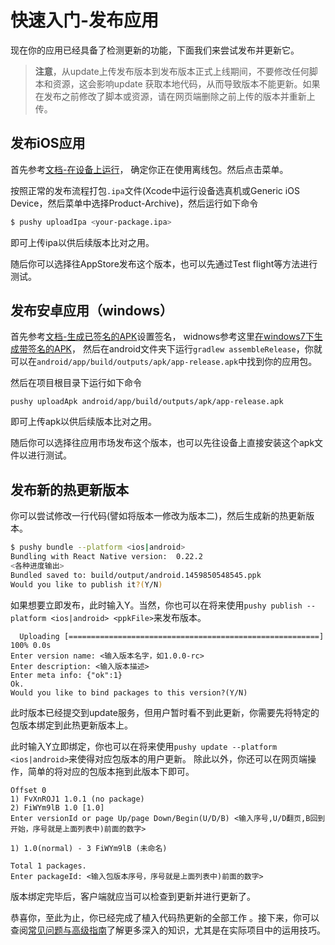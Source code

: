 ﻿# 快速入门-发布应用

现在你的应用已经具备了检测更新的功能，下面我们来尝试发布并更新它。

> **注意**，从update上传发布版本到发布版本正式上线期间，不要修改任何脚本和资源，这会影响update
获取本地代码，从而导致版本不能更新。如果在发布之前修改了脚本或资源，请在网页端删除之前上传的版本并重新上传。

## 发布iOS应用

首先参考[文档-在设备上运行](http://reactnative.cn/docs/running-on-device-ios.html#content)，
确定你正在使用离线包。然后点击菜单。

按照正常的发布流程打包`.ipa`文件(Xcode中运行设备选真机或Generic iOS Device，然后菜单中选择Product-Archive)，然后运行如下命令

```bash
$ pushy uploadIpa <your-package.ipa>
```

即可上传ipa以供后续版本比对之用。

随后你可以选择往AppStore发布这个版本，也可以先通过Test flight等方法进行测试。

## 发布安卓应用（windows）


首先参考[文档-生成已签名的APK](http://reactnative.cn/docs/signed-apk-android.html#content)设置签名，
widnows参考这里[在windows7下生成带签名的APK](https://github.com/codingEcho/react-native-start/issues/4)，
然后在android文件夹下运行`gradlew assembleRelease`，你就可以在`android/app/build/outputs/apk/app-release.apk`中找到你的应用包。

然后在项目根目录下运行如下命令

```shell
pushy uploadApk android/app/build/outputs/apk/app-release.apk
```

即可上传apk以供后续版本比对之用。

随后你可以选择往应用市场发布这个版本，也可以先往设备上直接安装这个apk文件以进行测试。

## 发布新的热更新版本

你可以尝试修改一行代码(譬如将版本一修改为版本二)，然后生成新的热更新版本。

```bash
$ pushy bundle --platform <ios|android>
Bundling with React Native version:  0.22.2
<各种进度输出>
Bundled saved to: build/output/android.1459850548545.ppk
Would you like to publish it?(Y/N) 
```

如果想要立即发布，此时输入Y。当然，你也可以在将来使用`pushy publish --platform <ios|android> <ppkFile>`来发布版本。

```
  Uploading [========================================================] 100% 0.0s
Enter version name: <输入版本名字，如1.0.0-rc>
Enter description: <输入版本描述>
Enter meta info: {"ok":1}
Ok.
Would you like to bind packages to this version?(Y/N)
```

此时版本已经提交到update服务，但用户暂时看不到此更新，你需要先将特定的包版本绑定到此热更新版本上。

此时输入Y立即绑定，你也可以在将来使用`pushy update --platform <ios|android>`来使得对应包版本的用户更新。
除此以外，你还可以在网页端操作，简单的将对应的包版本拖到此版本下即可。

```
Offset 0
1) FvXnROJ1 1.0.1 (no package)
2) FiWYm9lB 1.0 [1.0]
Enter versionId or page Up/page Down/Begin(U/D/B) <输入序号,U/D翻页,B回到开始，序号就是上面列表中)前面的数字>

1) 1.0(normal) - 3 FiWYm9lB (未命名)

Total 1 packages.
Enter packageId: <输入包版本序号，序号就是上面列表中)前面的数字>
```

版本绑定完毕后，客户端就应当可以检查到更新并进行更新了。

恭喜你，至此为止，你已经完成了植入代码热更新的全部工作
。接下来，你可以查阅[常见问题与高级指南](https://github.com/reactnativecn/react-native-pushy/blob/master/docs/faq_advance.md)了解更多深入的知识，尤其是在实际项目中的运用技巧。

